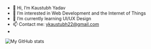 - 👋 Hi, I’m Kaustubh Yadav
- 👀 I’m interested in Web Development and the Internet of Things
- 🌱 I’m currently learning UI/UX Design 
- 📫 Contact me: ykaustubh22@gmail.com
- 
![My GitHub stats](https://github-readme-stats.vercel.app/api?username=yadavKaustubh)

<!---
yadavKaustubh/yadavKaustubh is a ✨ special ✨ repository because its `README.md` (this file) appears on your GitHub profile.
You can click the Preview link to take a look at your changes.
--->
